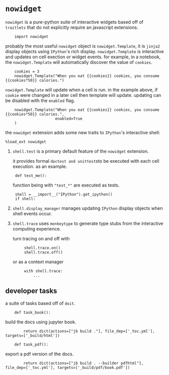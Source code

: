 # `nowidget`

`nowidget` is a pure-python suite of interactive widgets based off of `traitlets` that do not explicitly require an javascript extensions. 


        import nowidget

probably the most useful `nowidget` object is `nowidget.Template`, it is  `jinja2` display objects using `IPython`'s rich display. `nowidget.Template` is interactive and updates on cell exection or widget events. for example, in a notebook, the `nowidget.Template` will automatically discover the value of `cookies`.

        cookies = 3
        nowidget.Template("When you eat {{cookies}} cookies, you consume {{cookies*50}} calories.")

`nowidget.Template` will update when a cell is run. in the example above, if `cookie` were changed in a later cell then template will update. updating can be disabled with the `enabled` flag.

        nowidget.Template("When you eat {{cookies}} cookies, you consume {{cookies*50}} calories.",
                          enabled=True
        )

the `nowidget` extension adds some new traits to `IPython`'s interactive shell:

```ipython
%load_ext nowidget
```


1. `shell.test` is a primary default feature of the `nowidget` extension.

    it provides formal `doctest and unittest`sto be executed with each cell execution. as an example.

        def test_me():

    function being with `"test_*"` are executed as tests.

        shell = __import__("IPython").get_ipython()
        if shell:

1. `shell.display_manager` manages updating `IPython` display objects when shell events occur.

3. `shell.trace` uses `monkeytype` to generate type stubs from the interactive computing experience.

    turn tracing on and off with

            shell.trace.on()
            shell.trace.off()

    or as a context manager

            with shell.trace:
                ...

## developer tasks

a suite of tasks based off of `doit`.

        def task_book():

build the docs using jupyter book.

            return dict(actions=["jb build ."], file_dep=['_toc.yml'], targets=['_build/html'])

        def task_pdf():

export a pdf version of the docs.

            return dict(actions=["jb build . --builder pdfhtml"], file_dep=['_toc.yml'], targets=['_build/pdf/book.pdf'])
